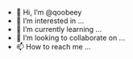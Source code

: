 - 👋 Hi, I’m @qoobeey
- 👀 I’m interested in ...
- 🌱 I’m currently learning ...
- 💞️ I’m looking to collaborate on ...
- 📫 How to reach me ...

<!---
qoobeey/qoobeey is a ✨ special ✨ repository because its `README.md` (this file) appears on your GitHub profile.
You can click the Preview link to take a look at your changes.
--->
